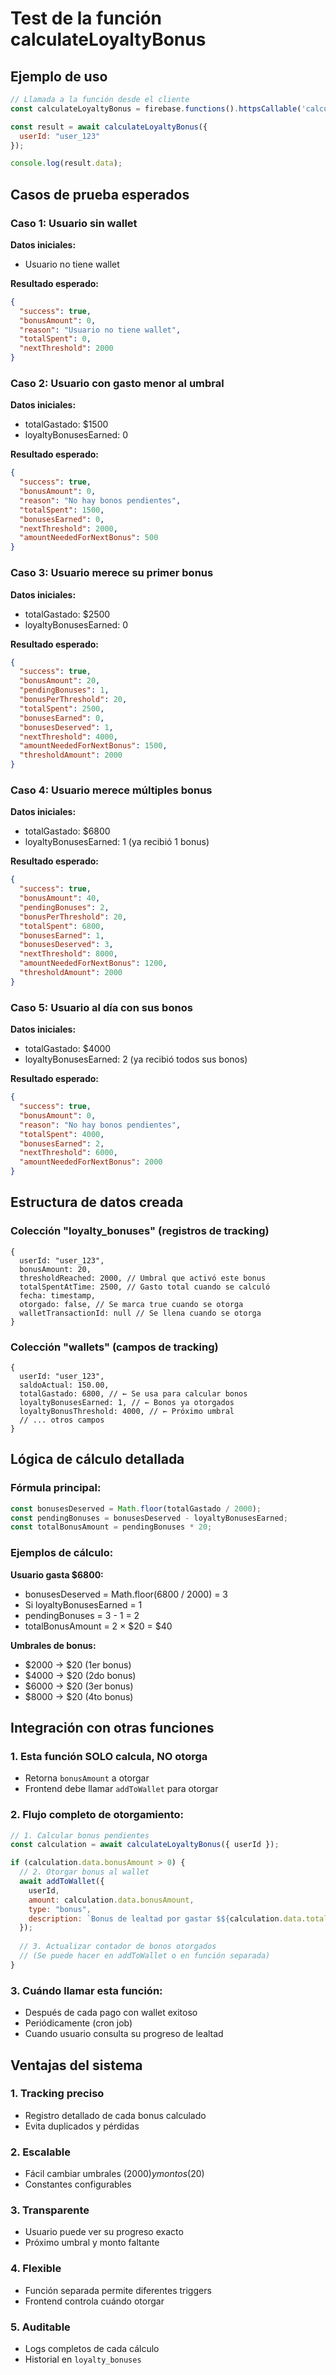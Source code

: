 # Test de la función calculateLoyaltyBonus

## Ejemplo de uso

```javascript
// Llamada a la función desde el cliente
const calculateLoyaltyBonus = firebase.functions().httpsCallable('calculateLoyaltyBonus');

const result = await calculateLoyaltyBonus({
  userId: "user_123"
});

console.log(result.data);
```

## Casos de prueba esperados

### Caso 1: Usuario sin wallet
**Datos iniciales:**
- Usuario no tiene wallet

**Resultado esperado:**
```json
{
  "success": true,
  "bonusAmount": 0,
  "reason": "Usuario no tiene wallet",
  "totalSpent": 0,
  "nextThreshold": 2000
}
```

### Caso 2: Usuario con gasto menor al umbral
**Datos iniciales:**
- totalGastado: $1500
- loyaltyBonusesEarned: 0

**Resultado esperado:**
```json
{
  "success": true,
  "bonusAmount": 0,
  "reason": "No hay bonos pendientes",
  "totalSpent": 1500,
  "bonusesEarned": 0,
  "nextThreshold": 2000,
  "amountNeededForNextBonus": 500
}
```

### Caso 3: Usuario merece su primer bonus
**Datos iniciales:**
- totalGastado: $2500
- loyaltyBonusesEarned: 0

**Resultado esperado:**
```json
{
  "success": true,
  "bonusAmount": 20,
  "pendingBonuses": 1,
  "bonusPerThreshold": 20,
  "totalSpent": 2500,
  "bonusesEarned": 0,
  "bonusesDeserved": 1,
  "nextThreshold": 4000,
  "amountNeededForNextBonus": 1500,
  "thresholdAmount": 2000
}
```

### Caso 4: Usuario merece múltiples bonus
**Datos iniciales:**
- totalGastado: $6800
- loyaltyBonusesEarned: 1 (ya recibió 1 bonus)

**Resultado esperado:**
```json
{
  "success": true,
  "bonusAmount": 40,
  "pendingBonuses": 2,
  "bonusPerThreshold": 20,
  "totalSpent": 6800,
  "bonusesEarned": 1,
  "bonusesDeserved": 3,
  "nextThreshold": 8000,
  "amountNeededForNextBonus": 1200,
  "thresholdAmount": 2000
}
```

### Caso 5: Usuario al día con sus bonos
**Datos iniciales:**
- totalGastado: $4000
- loyaltyBonusesEarned: 2 (ya recibió todos sus bonos)

**Resultado esperado:**
```json
{
  "success": true,
  "bonusAmount": 0,
  "reason": "No hay bonos pendientes",
  "totalSpent": 4000,
  "bonusesEarned": 2,
  "nextThreshold": 6000,
  "amountNeededForNextBonus": 2000
}
```

## Estructura de datos creada

### Colección "loyalty_bonuses" (registros de tracking)
```firestore
{
  userId: "user_123",
  bonusAmount: 20,
  thresholdReached: 2000, // Umbral que activó este bonus
  totalSpentAtTime: 2500, // Gasto total cuando se calculó
  fecha: timestamp,
  otorgado: false, // Se marca true cuando se otorga
  walletTransactionId: null // Se llena cuando se otorga
}
```

### Colección "wallets" (campos de tracking)
```firestore
{
  userId: "user_123",
  saldoActual: 150.00,
  totalGastado: 6800, // ← Se usa para calcular bonos
  loyaltyBonusesEarned: 1, // ← Bonos ya otorgados
  loyaltyBonusThreshold: 4000, // ← Próximo umbral
  // ... otros campos
}
```

## Lógica de cálculo detallada

### Fórmula principal:
```javascript
const bonusesDeserved = Math.floor(totalGastado / 2000);
const pendingBonuses = bonusesDeserved - loyaltyBonusesEarned;
const totalBonusAmount = pendingBonuses * 20;
```

### Ejemplos de cálculo:

**Usuario gasta $6800:**
- bonusesDeserved = Math.floor(6800 / 2000) = 3
- Si loyaltyBonusesEarned = 1
- pendingBonuses = 3 - 1 = 2
- totalBonusAmount = 2 × $20 = $40

**Umbrales de bonus:**
- $2000 → $20 (1er bonus)
- $4000 → $20 (2do bonus)  
- $6000 → $20 (3er bonus)
- $8000 → $20 (4to bonus)

## Integración con otras funciones

### 1. Esta función SOLO calcula, NO otorga
- Retorna `bonusAmount` a otorgar
- Frontend debe llamar `addToWallet` para otorgar

### 2. Flujo completo de otorgamiento:
```javascript
// 1. Calcular bonus pendientes
const calculation = await calculateLoyaltyBonus({ userId });

if (calculation.data.bonusAmount > 0) {
  // 2. Otorgar bonus al wallet
  await addToWallet({
    userId,
    amount: calculation.data.bonusAmount,
    type: "bonus",
    description: `Bonus de lealtad por gastar $${calculation.data.totalSpent}`
  });
  
  // 3. Actualizar contador de bonos otorgados
  // (Se puede hacer en addToWallet o en función separada)
}
```

### 3. Cuándo llamar esta función:
- Después de cada pago con wallet exitoso
- Periódicamente (cron job)
- Cuando usuario consulta su progreso de lealtad

## Ventajas del sistema

### 1. **Tracking preciso**
- Registro detallado de cada bonus calculado
- Evita duplicados y pérdidas

### 2. **Escalable**
- Fácil cambiar umbrales ($2000) y montos ($20)
- Constantes configurables

### 3. **Transparente**
- Usuario puede ver su progreso exacto
- Próximo umbral y monto faltante

### 4. **Flexible**
- Función separada permite diferentes triggers
- Frontend controla cuándo otorgar

### 5. **Auditable**
- Logs completos de cada cálculo
- Historial en `loyalty_bonuses`
